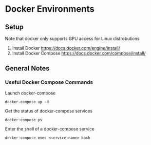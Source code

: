 # Docker Environments

## Setup 
Note that docker only supports GPU access for Linux distrobutions
1. Install Docker
   https://docs.docker.com/engine/install/
2. Install Docker Compose 
   https://docs.docker.com/compose/install/

## General Notes

### Useful Docker Compose Commands

Launch docker-compose 
```
docker-compose up -d
```

Get the status of docker-compose services
```
docker-compose ps
```

Enter the shell of a docker-compose service
```
docker-compose exec <service-name> bash
```

